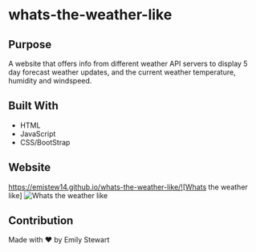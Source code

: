# whats-the-weather-like

## Purpose
A website that offers info from different weather API servers to display 5 day forecast weather updates, and the current weather temperature, humidity and windspeed.

## Built With
* HTML
* JavaScript
* CSS/BootStrap

## Website
https://emistew14.github.io/whats-the-weather-like/![Whats the weather like]
![Whats the weather like](https://user-images.githubusercontent.com/77601180/111104895-eef4f780-850e-11eb-9d79-35f49fad9089.png)


## Contribution
Made with ❤️ by Emily Stewart
